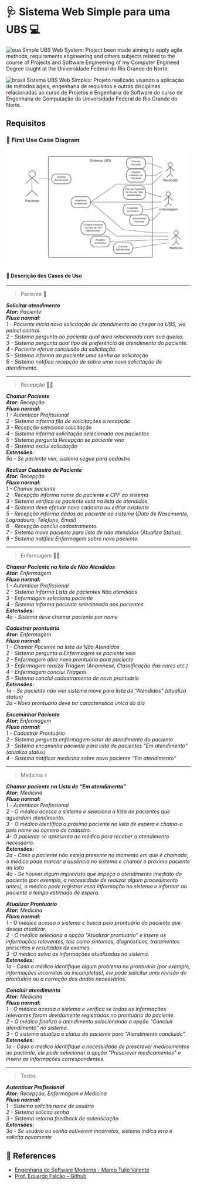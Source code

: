# :stethoscope: Sistema Web Simple para uma UBS :computer:



![eua](https://upload.wikimedia.org/wikipedia/commons/thumb/a/a4/Flag_of_the_United_States.svg/22px-Flag_of_the_United_States.svg.png) Simple UBS Web System: Project been made aiming to apply agile methods, requirements engineering and others subjects related to the course of Projects and Software Engineering of my Computer Engineed Degree taught at the Universidade Federal do Rio Grande do Norte.

![brasil](https://upload.wikimedia.org/wikipedia/commons/thumb/0/05/Flag_of_Brazil.svg/22px-Flag_of_Brazil.svg.png) Sistema UBS Web Simples: Projeto realizado visando a aplicação de métodos ágeis, engenharia de requisitos e outras disciplinas relacionadas ao curso de Projetos e Engenharia de Software do curso de Engenharia de Computação da Universidade Federal do Rio Grande do Norte.


## Requisitos

### :dart: First Use Case Diagram

<center><img width="800" src="Img/first_use_case_diagram.png"></center>

#### :pencil: Descrição dos Casos de Uso
---
> Paciente :raising_hand:

***Solicitar atendimento*** <br>
***Ator:*** *Paciente* <br>
***Fluxo normal***: <br>
*1 - Paciente inicia nova solicitação de atendimento ao chegar na UBS, via painel central.* <br>
*2 - Sistema pergunta ao paciente qual área relacionada com sua queixa.* <br>
*3 - Sistema pergunta qual tipo de preferência de atendimento do paciente.* <br>
*4 - Paciente efetua conclusão da solicitação.* <br>
*5 - Sistema informa ao paciente uma senha de solicitação* <br>
*6 - Sistema notifica recepção de sobre uma nova solicitação de atendimento.* <br>

---
> Recepção :technologist:

***Chamar Paciente*** <br>
***Ator:*** *Recepção* <br>
***Fluxo normal:*** <br>
*1 - Autenticar Profissional* <br>
*2 - Sistema informa fila de solicitações a recepção*<br>
*3 - Recepção seleciona solicitação*<br>
*4 - Sistema informa solicitação selecionada aos pacientes*<br>
*5 - Sistema pergunta Recepção se paciente veio*<br>
*6 - Sistema exclui solicitação*<br>
***Extensões:***<br>
*5a - Se paciente vier, sistema segue para cadastro*<br>


***Realizar Cadastro de Paciente**<br>
**Ator:** Recepção<br>
**Fluxo normal:**<br>
1 - Chamar paciente<br>
2 - Recepção informa nome do paciente e CPF ao sistema<br>
3 - Sistema verifica se paciente está na lista de atendidos<br>
4 - Sistema deve efetuar novo cadastro ou editar existente<br>
5 - Recepção informa dados do paciente ao sistema (Data de Nascimento, Logradouro, Telefone, Email)<br>
6 - Recepção conclui cadastramento.<br>
7 - Sistema move paciente para lista de não atendidos (Atualiza Status).<br>
8 - Sistema notifica Enfermagem sobre novo paciente.*<br>

---
> Enfermagem :health_worker:

***Chamar Paciente na lista de Não Atendidos**<br>
**Ator:** Enfermagem<br>
**Fluxo normal:**<br>
1 - Autenticar Profissional<br>
2 - Sistema Informa Lista de pacientes Não atendidos<br>
3 - Enfermagem seleciona paciente<br>
4 - Sistema informa paciente selecionada aos pacientes<br>
**Extensões:**<br>
4a - Sistema deve chamar paciente por nome*<br>


***Cadastrar prontuário**<br>
**Ator:** Enfermagem<br>
**Fluxo normal:**<br>
1 - Chamar Paciente na lista de Não Atendidos<br>
2 - Sistema pergunta a Enfermagem se paciente veio<br>
2 - Enfermagem abre novo prontuário para paciente<br>
3 - Enfermagem realiza Triagem (Anamnese, Classificação das cores etc.)<br>
4 - Enfermagem conclui Triagem.<br>
5 - Sistema conclui cadastramento de novo prontuário<br>
**Extensões:**<br>
1a - Se paciente não vier sistema move para lista de “Atendidos” (atualiza status)<br>
2a - Novo prontuário deve ter característica única do dia*<br>

***Encaminhar Paciente**<br>
**Ator:** Enfermagem<br>
**Fluxo normal:**<br>
1 - Cadastrar Prontuário<br>
2 - Sistema pergunta enfermagem setor de atendimento do paciente<br>
3 - Sistema encaminha paciente para lista de pacientes “Em atendimento” (atualiza status)<br>
4 - Sistema notificar medicina sobre novo paciente “Em atendimento”*<br>

---
> Medicina :medical_symbol:

***Chamar paciente na Lista de “Em atendimento”**<br>
**Ator:** Medicina<br>
**Fluxo normal:**<br>
1 - Autenticar Profissional<br>
2 - O médico acessa o sistema e seleciona a lista de pacientes que aguardam atendimento.<br>
3 - O médico identifica o próximo paciente na lista de espera e chama-o pelo nome ou número de cadastro.<br>
4- O paciente se apresenta ao médico para receber o atendimento necessário.<br>
**Extensões:**<br>
2a - Caso o paciente não esteja presente no momento em que é chamado, o médico pode marcar a ausência no sistema e chamar o próximo paciente da lista<br>
4a - Se houver algum imprevisto que impeça o atendimento imediato do paciente (por exemplo, a necessidade de realizar algum procedimento antes), o médico pode registrar essa informação no sistema e informar ao paciente o tempo estimado de espera.*

***Atualizar Prontuário**<br>
**Ator:** Medicina<br>
**Fluxo normal:**<br>
1 - O médico acessa o sistema e busca pelo prontuário do paciente que deseja atualizar.<br>
2 - O médico seleciona a opção "Atualizar prontuário" e insere as informações relevantes, tais como sintomas, diagnósticos, tratamentos prescritos e resultados de exames.<br>
3 -O médico salva as informações atualizadas no sistema.<br>
***Extensões:***<br>
1a - Caso o médico identifique algum problema no prontuário (por exemplo, informações incorretas ou incompletas), ele pode solicitar uma revisão do prontuário ou a correção dos dados necessários.*

****Concluir atendimento***<br>
**Ator:** Medicina<br>
**Fluxo normal:**<br>
1 - O médico acessa o sistema e verifica se todas as informações relevantes foram devidamente registradas no prontuário do paciente.<br>
2 - O médico finaliza o atendimento selecionando a opção "Concluir atendimento" no sistema.<br>
3 - O sistema atualiza o status do paciente para "Atendimento concluído".<br>
**Extensões:**<br>
1a - Caso o médico identifique a necessidade de prescrever medicamentos ao paciente, ele pode selecionar a opção "Prescrever medicamentos" e inserir as informações correspondentes.*

---
> Todos

***Autenticar Profissional**<br>
**Ator:** Recepção, Enfermagem e Medicina<br>
**Fluxo normal:**<br>
1 - Sistema solicita nome de usuário<br>
2 - Sistema solicita senha<br>
3 - Sistema retorna feedback de autenticação<br>
**Extensões:**<br>
3a - Se usuário ou senha estiverem incorretos, sistema indica erro e solicita novamente*



## :bookmark_tabs: References

- [Engenharia de Software Moderna - Marco Tulio Valente](https://engsoftmoderna.info/)
- [Prof. Eduardo Falcão - Github](https://github.com/eduardolfalcao)


